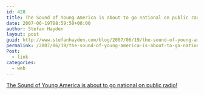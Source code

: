 ```yaml
---
id: 428
title: The Sound of Young America is about to go national on public radio!
date: 2007-06-19T08:59:50+00:00
author: Stefan Hayden
layout: post
guid: http://www.stefanhayden.com/blog/2007/06/19/the-sound-of-young-america-is-about-to-go-national-on-public-radio/
permalink: /2007/06/19/the-sound-of-young-america-is-about-to-go-national-on-public-radio/
Post:
  - link
categories:
  - web
---
```

<p><a href="http://www.maximumfun.org/blog/2007/06/sound-of-young-america-is-coming-to-pri.html">The Sound of Young America is about to go national on public radio!</a>
</p>
